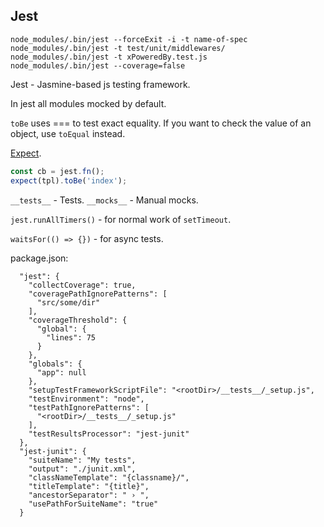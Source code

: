 Jest
-

````
node_modules/.bin/jest --forceExit -i -t name-of-spec
node_modules/.bin/jest -t test/unit/middlewares/
node_modules/.bin/jest -t xPoweredBy.test.js
node_modules/.bin/jest --coverage=false
````

Jest - Jasmine-based js testing framework.

In jest all modules mocked by default.

`toBe` uses === to test exact equality.
If you want to check the value of an object, use `toEqual` instead.

[Expect](https://facebook.github.io/jest/docs/en/expect.html#content).

````js
const cb = jest.fn();
expect(tpl).toBe('index');
````

`__tests__` - Tests.
`__mocks__` - Manual mocks.

`jest.runAllTimers()` - for normal work of `setTimeout`.

`waitsFor(() => {})` - for async tests.

package.json:

````
  "jest": {
    "collectCoverage": true,
    "coveragePathIgnorePatterns": [
      "src/some/dir"
    ],
    "coverageThreshold": {
      "global": {
        "lines": 75
      }
    },
    "globals": {
      "app": null
    },
    "setupTestFrameworkScriptFile": "<rootDir>/__tests__/_setup.js",
    "testEnvironment": "node",
    "testPathIgnorePatterns": [
      "<rootDir>/__tests__/_setup.js"
    ],
    "testResultsProcessor": "jest-junit"
  },
  "jest-junit": {
    "suiteName": "My tests",
    "output": "./junit.xml",
    "classNameTemplate": "{classname}/",
    "titleTemplate": "{title}",
    "ancestorSeparator": " › ",
    "usePathForSuiteName": "true"
  }
````
